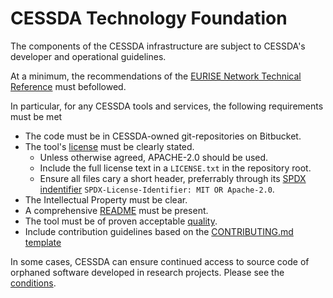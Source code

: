 # CESSDA Technology Foundation

The components of the CESSDA infrastructure are subject to CESSDA's developer and operational guidelines.

At a minimum, the recommendations of the [EURISE Network Technical Reference](https://technical-reference.readthedocs.io/en/v0.1/) must befollowed.


In particular, for any CESSDA tools and services, the following requirements must be met

* The code must be in CESSDA-owned git-repositories on Bitbucket.
* The tool's [license](https://technical-reference.readthedocs.io/en/v0.1/developer-guidelines/01-basics.html) must be clearly stated.
  * Unless otherwise agreed, APACHE-2.0 should be used.
  * Include the full license text in a `LICENSE.txt` in the repository root.
  * Ensure all files cary a short header, preferrably through its [SPDX indentifier](https://spdx.org/) `SPDX-License-Identifier: MIT OR Apache-2.0`.
* The Intellectual Property must be clear.
* A comprehensive [README](https://technical-reference.readthedocs.io/en/v0.1/developer-guidelines/02-readme.html) must be present.
* The tool must be of proven acceptable [quality](quality.md).
* Include contribution guidelines based on the [CONTRIBUTING.md template](CONTRIBUTING.md)


In some cases, CESSDA can ensure continued access to source code of orphaned software developed in research projects. Please see the [conditions]().

